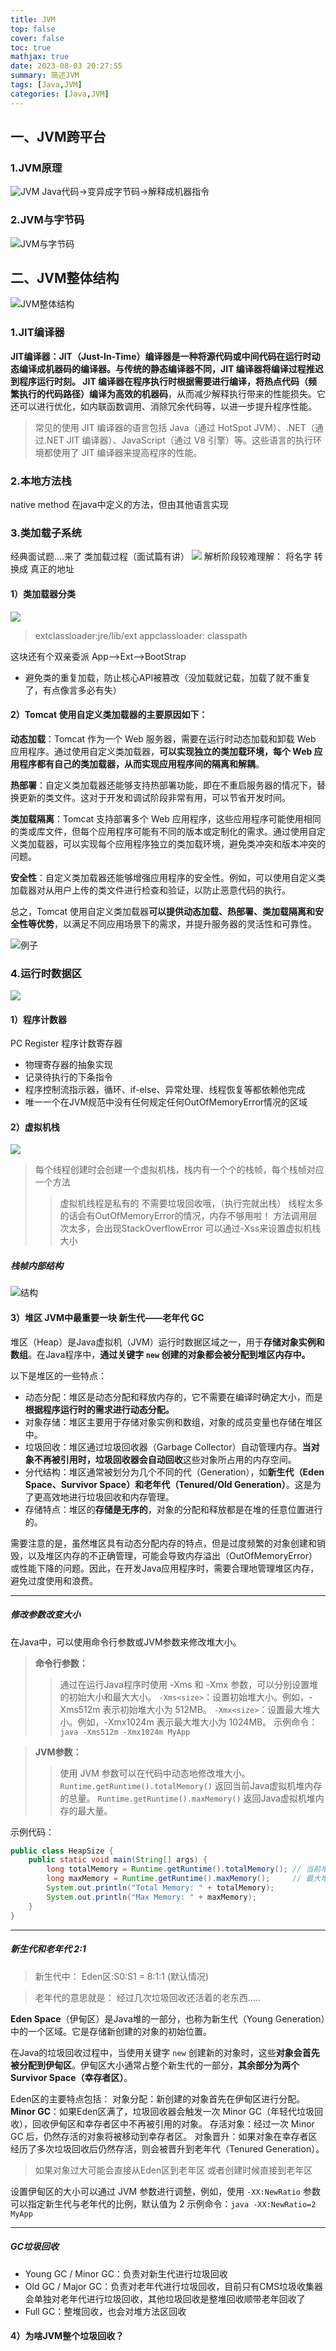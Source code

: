 ```yaml
---
title: JVM
top: false
cover: false
toc: true
mathjax: true
date: 2023-08-03 20:27:55
summary: 简述JVM
tags: [Java,JVM]
categories: [Java,JVM]
---
```


## 一、JVM跨平台
### 1.JVM原理
![JVM](./JVM/1-1.png)
Java代码->变异成字节码->解释成机器指令
### 2.JVM与字节码
![JVM与字节码](./JVM/1-2-1.png)


## 二、JVM整体结构
![JVM整体结构](./JVM/2-1-1.png)
### 1.JIT编译器
**JIT编译器：JIT（Just-In-Time）编译器是一种将源代码或中间代码在运行时动态编译成机器码的编译器。**与传统的静态编译器不同，JIT 编译器将编译过程推迟到程序运行时刻。
JIT 编译器在程序执行时根据需要进行编译，将**热点代码（频繁执行的代码路径）编译为高效的机器码**，从而减少解释执行带来的性能损失。它还可以进行优化，如内联函数调用、消除冗余代码等，以进一步提升程序性能。
>常见的使用 JIT 编译器的语言包括 Java（通过 HotSpot JVM）、.NET（通过.NET JIT 编译器）、JavaScript（通过 V8 引擎）等。这些语言的执行环境都使用了 JIT 编译器来提高程序的性能。
### 2.本地方法栈
native method 在java中定义的方法，但由其他语言实现

### 3.类加载子系统
经典面试题....来了 类加载过程（面试篇有讲）
![](./JVM/2-3-1.png)
解析阶段较难理解： 将名字  转换成 真正的地址
#### 1）类加载器分类
![](./JVM/2-3-1-1.png)
>extclassloader:jre/lib/ext
appclassloader: classpath

这块还有个双亲委派  App——>Ext——>BootStrap
- 避免类的重复加载，防止核心API被篡改（没加载就记载，加载了就不重复了，有点像言多必有失）
#### 2）Tomcat 使用自定义类加载器的主要原因如下：

**动态加载**：Tomcat 作为一个 Web 服务器，需要在运行时动态加载和卸载 Web 应用程序。通过使用自定义类加载器，**可以实现独立的类加载环境，每个 Web 应用程序都有自己的类加载器，从而实现应用程序间的隔离和解耦**。

**热部署**：自定义类加载器还能够支持热部署功能，即在不重启服务器的情况下，替换更新的类文件。这对于开发和调试阶段非常有用，可以节省开发时间。

**类加载隔离**：Tomcat 支持部署多个 Web 应用程序，这些应用程序可能使用相同的类或库文件，但每个应用程序可能有不同的版本或定制化的需求。通过使用自定义类加载器，可以实现每个应用程序独立的类加载环境，避免类冲突和版本冲突的问题。

**安全性**：自定义类加载器还能够增强应用程序的安全性。例如，可以使用自定义类加载器对从用户上传的类文件进行检查和验证，以防止恶意代码的执行。

总之，Tomcat 使用自定义类加载器**可以提供动态加载、热部署、类加载隔离和安全性等优势**，以满足不同应用场景下的需求，并提升服务器的灵活性和可靠性。

![例子](./JVM/2-3-2-1.png)

### 4.运行时数据区
![](./JVM/2-4-0.png)

#### 1）程序计数器
PC Register 程序计数寄存器
- 物理寄存器的抽象实现
- 记录待执行的下条指令
- 程序控制流指示器，循环、if-else、异常处理、线程恢复等都依赖他完成
- 唯一一个在JVM规范中没有任何规定任何OutOfMemoryError情况的区域

#### 2）虚拟机栈
![](./JVM/2-4-2-1.png)
>每个线程创建时会创建一个虚拟机栈，栈内有一个个的栈帧，每个栈帧对应一个方法
>>虚拟机线程是私有的
不需要垃圾回收哦，（执行完就出栈）
线程太多的话会有OutOfMemoryError的情况，内存不够用啦！
方法调用层次太多，会出现StackOverflowError
可以通过-Xss来设置虚拟机栈大小

##### 栈帧内部结构
![结构](./JVM/2-4-2-2.png)


#### 3）堆区 JVM中最重要一块  新生代——老年代  GC

堆区（Heap）是Java虚拟机（JVM）运行时数据区域之一，用于**存储对象实例和数组**。在Java程序中，**通过关键字 `new` 创建的对象都会被分配到堆区内存中。**

以下是堆区的一些特点：
- 动态分配：堆区是动态分配和释放内存的，它不需要在编译时确定大小，而是**根据程序运行时的需求进行动态分配。**
- 对象存储：堆区主要用于存储对象实例和数组，对象的成员变量也存储在堆区中。
- 垃圾回收：堆区通过垃圾回收器（Garbage Collector）自动管理内存。**当对象不再被引用时，垃圾回收器会自动回收**这些对象所占用的内存空间。
- 分代结构：堆区通常被划分为几个不同的代（Generation），如**新生代（Eden Space、Survivor Space）和老年代（Tenured/Old Generation）**。这是为了更高效地进行垃圾回收和内存管理。
- 存储特点：堆区的**存储是无序的**，对象的分配和释放都是在堆的任意位置进行的。

需要注意的是，虽然堆区具有动态分配内存的特点，但是过度频繁的对象创建和销毁，以及堆区内存的不正确管理，可能会导致内存溢出（OutOfMemoryError）或性能下降的问题。因此，在开发Java应用程序时，需要合理地管理堆区内存，避免过度使用和浪费。

---

##### 修改参数改变大小
在Java中，可以使用命令行参数或JVM参数来修改堆大小。

>**命令行参数：**
>>通过在运行Java程序时使用 -Xms 和 -Xmx 参数，可以分别设置堆的初始大小和最大大小。
`-Xms<size>`：设置初始堆大小。例如，-Xms512m 表示初始堆大小为 512MB。
`-Xmx<size>`：设置最大堆大小。例如，-Xmx1024m 表示最大堆大小为 1024MB。
示例命令：
`java -Xms512m -Xmx1024m MyApp`

>**JVM参数：**
>>使用 JVM 参数可以在代码中动态地修改堆大小。
`Runtime.getRuntime().totalMemory()` 返回当前Java虚拟机堆内存的总量。
`Runtime.getRuntime().maxMemory()` 返回Java虚拟机堆内存的最大量。

示例代码：
```java
public class HeapSize {
    public static void main(String[] args) {
        long totalMemory = Runtime.getRuntime().totalMemory(); // 当前堆内存总量
        long maxMemory = Runtime.getRuntime().maxMemory();     // 最大堆内存量
        System.out.println("Total Memory: " + totalMemory);
        System.out.println("Max Memory: " + maxMemory);
    }
}
```

---

##### 新生代和老年代   2:1
>新生代中：
Eden区:S0:S1   =   8:1:1 (默认情况)

>老年代的意思就是： 经过几次垃圾回收还活着的老东西.....

**Eden Space**（伊甸区）是Java堆的一部分，也称为新生代（Young Generation）中的一个区域。它是存储新创建的对象的初始位置。

在Java的垃圾回收过程中，当使用关键字 `new` 创建新的对象时，这些**对象会首先被分配到伊甸区**。伊甸区大小通常占整个新生代的一部分，**其余部分为两个Survivor Space（幸存者区）**。

Eden区的主要特点包括：
对象分配：新创建的对象首先在伊甸区进行分配。
**Minor GC**：如果Eden区满了，垃圾回收器会触发一次 Minor GC（年轻代垃圾回收），回收伊甸区和幸存者区中不再被引用的对象。
存活对象：经过一次 Minor GC 后，仍然存活的对象将被移动到幸存者区。
对象晋升：如果对象在幸存者区经历了多次垃圾回收后仍然存活，则会被晋升到老年代（Tenured Generation）。

>如果对象过大可能会直接从Eden区到老年区   或者创建时候直接到老年区

设置伊甸区的大小可以通过 JVM 参数进行调整，例如，使用 `-XX:NewRatio` 参数可以指定新生代与老年代的比例，默认值为 2
示例命令：`java -XX:NewRatio=2 MyApp`

---
##### GC垃圾回收
- Young GC / Minor GC：负责对新生代进行垃圾回收
- Old GC / Major GC：负责对老年代进行垃圾回收，目前只有CMS垃圾收集器会单独对老年代进行垃圾回收，其他垃圾回收是整堆回收顺带老年回收了
- Full GC：整堆回收，也会对堆方法区回收

#### 4）为啥JVM整个垃圾回收？


